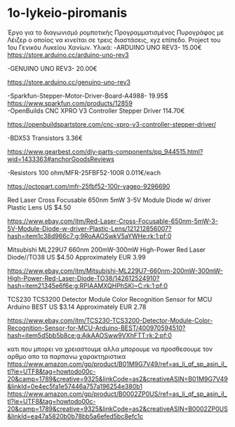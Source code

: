 # 1o-lykeio-piromanis
Έργο για το διαγωνισμό ρομποτικής
Προγραμματισμένος Πυρογράφος με Λέιζερ ο οποίος να κινείται σε τρεις διαστάσεις, xyz επίπεδο.
Project του 1ου Γενικόυ Λυκείου Χανίων.
Υλικά:
-ARDUINO UNO REV3-                                                                 15.00€
                                                                                        https://store.arduino.cc/arduino-uno-rev3

-GENUINO UNO REV3-                                                                                  20.00€
 
https://store.arduino.cc/genuino-uno-rev3 

-Sparkfun-Stepper-Motor-Driver-Board-A4988-                   19.95$
     https://www.sparkfun.com/products/12859     
-OpenBuilds CNC XPRO V3 Controller Stepper Driver       114.70€
 
https://openbuildspartstore.com/cnc-xpro-v3-controller-stepper-driver/ 

-BDX53 Transistors                                                                    3.36€
 
https://www.gearbest.com/diy-parts-components/pp_944515.html?wid=1433363#anchorGoodsReviews 

-Resistors 100 ohm/MFR-25FBF52-100R                           0.011€/each
 
https://octopart.com/mfr-25fbf52-100r-yageo-9296690 




Red Laser Cross Focusable 650nm 5mW 3-5V Module Diode w/ driver Plastic Lens US $4.50 
 
https://www.ebay.com/itm/Red-Laser-Cross-Focusable-650nm-5mW-3-5V-Module-Diode-w-driver-Plastic-Lens/121212856007?hash=item1c38d966c7:g:9RoAAOSwkV5aYWHe:rk:1:pf:0

Mitsubishi ML229U7 660nm 200mW-300mW High-Power Red Laser Diode//TO38 US $4.50
Approximately EUR 3.99
 

https://www.ebay.com/itm/Mitsubishi-ML229U7-660nm-200mW-300mW-High-Power-Red-Laser-Diode-TO38/142612524910?hash=item21345e6f6e:g:RPIAAMXQHPhSKI~C:rk:1:pf:0


TCS230 TCS3200 Detector Module Color Recognition Sensor for MCU Arduino BEST US $3.14
Approximately EUR 2.78
 

https://www.ebay.com/itm/TCS230-TCS3200-Detector-Module-Color-Recognition-Sensor-for-MCU-Arduino-BEST/400970594510?hash=item5d5bb5b8ce:g:AjkAAOSww9VXhFTT:rk:2:pf:0

κατι που μπορει να χρειαστουμε αλλα μπορουμε να προσθεσουμε τον αρθμο απο τα παρπανω χαρακτηριστικα
https://www.amazon.com/gp/product/B01M9G7V49/ref=as_li_qf_sp_asin_il_tl?ie=UTF8&tag=howtodo00c-20&camp=1789&creative=9325&linkCode=as2&creativeASIN=B01M9G7V49&linkId=0e4ec5fa1e57446a757a196254e380b1
https://www.amazon.com/gp/product/B0002ZP0US/ref=as_li_qf_sp_asin_il_tl?ie=UTF8&tag=howtodo00c-20&camp=1789&creative=9325&linkCode=as2&creativeASIN=B0002ZP0US&linkId=ea47a5820b0b78bb5a6efed5bc8efc1c

